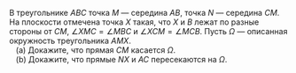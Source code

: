 В треугольнике $ABC$ точка  $M$ — середина $AB,$ точка $N$ — середина $CM$. На плоскости отмечена точка $X$ такая, что $X$ и $B$ лежат по разные стороны от $CM$, $\angle XMC=\angle MBC$ и $\angle XCM=\angle MCB.$ Пусть $\Omega$ — описанная окружность треугольника $AMX.$
<br/>&nbsp;&nbsp;&nbsp;(a) Докажите, что прямая $CM$ касается $\Omega.$
<br/>&nbsp;&nbsp;&nbsp;(b) Докажите, что прямые $NX$ и $AC$ пересекаются на $\Omega.$